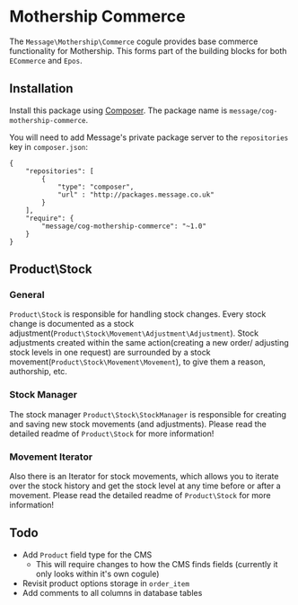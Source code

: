 # Mothership Commerce

The `Message\Mothership\Commerce` cogule provides base commerce functionality for Mothership. This forms part of the building blocks for both `ECommerce` and `Epos`.

## Installation

Install this package using [Composer](http://getcomposer.org/). The package name is `message/cog-mothership-commerce`.

You will need to add Message's private package server to the `repositories` key in `composer.json`:

	{
		"repositories": [
			{
				"type": "composer",
				"url" : "http://packages.message.co.uk"
			}
		],
		"require": {
			"message/cog-mothership-commerce": "~1.0"
		}
	}

## Product\Stock
### General
`Product\Stock` is responsible for handling stock changes. Every stock change is documented as a stock adjustment(`Product\Stock\Movement\Adjustment\Adjustment`). Stock adjustments created within the same action(creating a new order/ adjusting stock levels in one request) are surrounded by a stock movement(`Product\Stock\Movement\Movement`), to give them a reason, authorship, etc.

### Stock Manager
The stock manager `Product\Stock\StockManager` is responsible for creating and saving new stock movements (and adjustments). Please read the detailed readme of `Product\Stock` for more information!

### Movement Iterator
Also there is an Iterator for stock movements, which allows you to iterate over the stock history and get the stock level at any time before or after a movement.  Please read the detailed readme of `Product\Stock` for more information!

## Todo

* Add `Product` field type for the CMS
	* This will require changes to how the CMS finds fields (currently it only looks within it's own cogule)
* Revisit product options storage in `order_item`
* Add comments to all columns in database tables